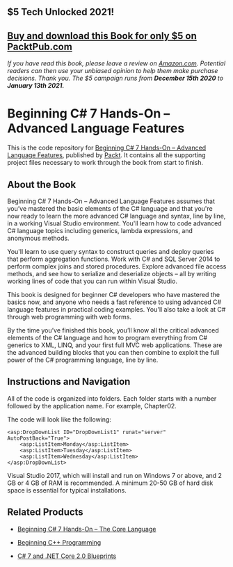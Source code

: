 ## $5 Tech Unlocked 2021!
[Buy and download this Book for only $5 on PacktPub.com](https://www.packtpub.com/product/beginning-c-7-hands-on-advanced-language-features/9781788294263)
-----
*If you have read this book, please leave a review on [Amazon.com](https://www.amazon.com/gp/product/1788294262).     Potential readers can then use your unbiased opinion to help them make purchase decisions. Thank you. The $5 campaign         runs from __December 15th 2020__ to __January 13th 2021.__*

# Beginning C# 7 Hands-On – Advanced Language Features
This is the code repository for [Beginning C# 7 Hands-On – Advanced Language Features](https://www.packtpub.com/application-development/beginning-c-7-hands-advanced-language-features?utm_source=github&utm_medium=repository&utm_campaign=9781788294263), published by [Packt](https://www.packtpub.com/?utm_source=github). It contains all the supporting project files necessary to work through the book from start to finish.
## About the Book
Beginning C# 7 Hands-On – Advanced Language Features assumes that you’ve mastered the basic elements of the C# language and that you're now ready to learn the more advanced C# language and syntax, line by line, in a working Visual Studio environment. You'll learn how to code advanced C# language topics including generics, lambda expressions, and anonymous methods.

You'll learn to use query syntax to construct queries and deploy queries that perform aggregation functions. Work with C# and SQL Server 2014 to perform complex joins and stored procedures. Explore advanced file access methods, and see how to serialize and deserialize objects – all by writing working lines of code that you can run within Visual Studio.

This book is designed for beginner C# developers who have mastered the basics now, and anyone who needs a fast reference to using advanced C# language features in practical coding examples. You'll also take a look at C# through web programming with web forms.

By the time you’ve finished this book, you’ll know all the critical advanced elements of the C# language and how to program everything from C# generics to XML, LINQ, and your first full MVC web applications. These are the advanced building blocks that you can then combine to exploit the full power of the C# programming language, line by line.
## Instructions and Navigation
All of the code is organized into folders. Each folder starts with a number followed by the application name. For example, Chapter02.



The code will look like the following:
```
<asp:DropDownList ID="DropDownList1" runat="server" AutoPostBack="True">
    <asp:ListItem>Monday</asp:ListItem>
    <asp:ListItem>Tuesday</asp:ListItem>
    <asp:ListItem>Wednesday</asp:ListItem>
</asp:DropDownList>
```

Visual Studio 2017, which will install and run on Windows 7 or above, and 2 GB or 4 GB of RAM is recommended. A minimum 20-50 GB of hard disk space is essential for typical installations.

## Related Products
* [Beginning C# 7 Hands-On – The Core Language](https://www.packtpub.com/application-development/beginning-c-7-hands-–-core-language?utm_source=github&utm_medium=repository&utm_campaign=9781788296540)

* [Beginning C++ Programming](https://www.packtpub.com/application-development/beginning-c-programming?utm_source=github&utm_medium=repository&utm_campaign=9781787124943)

* [C# 7 and .NET Core 2.0 Blueprints](https://www.packtpub.com/application-development/c-7-and-net-core-20-blueprints?utm_source=github&utm_medium=repository&utm_campaign=9781788396196)

